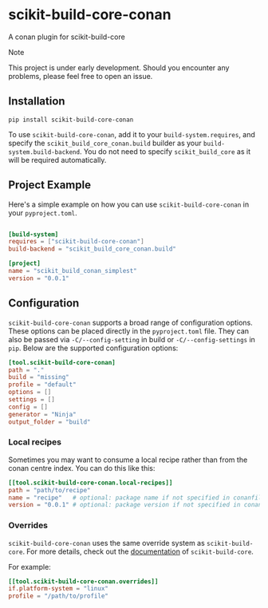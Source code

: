 # scikit-build-core-conan

A conan plugin for scikit-build-core

> [!NOTE]
> This project is under early development. Should you encounter any problems, please feel free to open an issue.

## Installation

```shell
pip install scikit-build-core-conan
```

To use `scikit-build-core-conan`, add it to your `build-system.requires`, and specify
the `scikit_build_core_conan.build` builder as your `build-system.build-backend`. You do not need to
specify `scikit_build_core` as it will be required automatically.

## Project Example

Here's a simple example on how you can use `scikit-build-core-conan` in your `pyproject.toml`.

```toml

[build-system]
requires = ["scikit-build-core-conan"]
build-backend = "scikit_build_core_conan.build"

[project]
name = "scikit_build_conan_simplest"
version = "0.0.1"
```

## Configuration

`scikit-build-core-conan` supports a broad range of configuration options. These options can be placed directly in
the `pyproject.toml` file. They can also be passed via `-C/--config-setting` in build or `-C/--config-settings`
in `pip`. Below are the supported configuration options:

```toml
[tool.scikit-build-core-conan]
path = "."
build = "missing"
profile = "default"
options = []
settings = []
config = []
generator = "Ninja"
output_folder = "build"
```

### Local recipes

Sometimes you may want to consume a local recipe rather than from the conan centre index. You can do this like this:
```toml
[[tool.scikit-build-core-conan.local-recipes]]
path = "path/to/recipe"
name = "recipe"   # optional: package name if not specified in conanfile
version = "0.0.1" # optional: package version if not specified in conanfile
```

### Overrides

`scikit-build-core-conan` uses the same override system as `scikit-build-core`. For more details, check out the
[documentation](https://scikit-build-core.readthedocs.io/en/latest/configuration.html#overrides) of `scikit-build-core`.

For example:

```toml
[[tool.scikit-build-core-conan.overrides]]
if.platform-system = "linux"
profile = "/path/to/profile"
```
